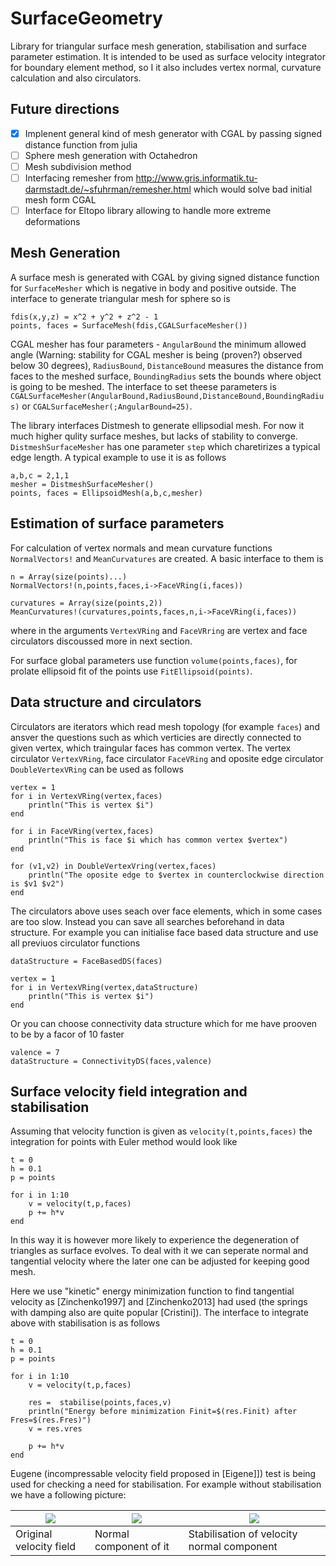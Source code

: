 # SurfaceGeometry

Library for triangular surface mesh generation, stabilisation and surface parameter estimation. It is intended to be used as surface velocity integrator for boundary element method, so I it also includes vertex normal, curvature calculation and also circulators. 

## Future directions

- [x] Implenent general kind of mesh generator with CGAL by passing signed distance function from julia 
- [ ] Sphere mesh generation with Octahedron
- [ ] Mesh subdivision method
- [ ] Interfacing remesher from http://www.gris.informatik.tu-darmstadt.de/~sfuhrman/remesher.html which would solve bad initial mesh form CGAL
- [ ] Interface for Eltopo library allowing to handle more extreme deformations

## Mesh Generation

A surface mesh is generated with CGAL by giving signed distance function for `SurfaceMesher` which is negative in body and positive outside. The interface to generate triangular mesh for sphere so is
```
fdis(x,y,z) = x^2 + y^2 + z^2 - 1
points, faces = SurfaceMesh(fdis,CGALSurfaceMesher())
```
CGAL mesher has four parameters - `AngularBound` the minimum allowed angle (Warning: stability for CGAL mesher is being (proven?) observed below 30 degrees), `RadiusBound`, `DistanceBound` measures the distance from faces to the meshed surface, `BoundingRadius` sets the bounds where object is going to be meshed. The interface to set theese parameters is `CGALSurfaceMesher(AngularBound,RadiusBound,DistanceBound,BoundingRadius)` or `CGALSurfaceMesher(;AngularBound=25)`. 

The library interfaces Distmesh to generate ellipsodial mesh. For now it much higher qulity surface meshes, but lacks of stability to converge. `DistmeshSurfaceMesher` has one parameter `step` which charetirizes a typical edge length. A typical example to use it is as follows
```
a,b,c = 2,1,1
mesher = DistmeshSurfaceMesher()
points, faces = EllipsoidMesh(a,b,c,mesher)
```

## Estimation of surface parameters

For calculation of vertex normals and mean curvature functions `NormalVectors!` and `MeanCurvatures` are created. A basic interface to them is
```
n = Array(size(points)...)
NormalVectors!(n,points,faces,i->FaceVRing(i,faces))

curvatures = Array(size(points,2))
MeanCurvatures!(curvatures,points,faces,n,i->FaceVRing(i,faces))
```
where in the arguments `VertexVRing` and `FaceVRring` are vertex and face circulators discoussed more in next section. 

For surface global parameters use function `volume(points,faces)`, for prolate ellipsoid fit of the points use `FitEllipsoid(points)`.

## Data structure and circulators

Circulators are iterators which read mesh topology (for example `faces`) and ansver the questions such as which verticies are directly connected to given vertex, which traingular faces has common vertex. The vertex circulator `VertexVRing`, face circulator `FaceVRing` and oposite edge circulator `DoubleVertexVRing` can be used as follows
```
vertex = 1
for i in VertexVRing(vertex,faces)
    println("This is vertex $i")
end

for i in FaceVRing(vertex,faces)
    println("This is face $i which has common vertex $vertex")
end

for (v1,v2) in DoubleVertexVring(vertex,faces)
    println("The oposite edge to $vertex in counterclockwise direction is $v1 $v2")
end 
```

The circulators above uses seach over face elements, which in some cases are too slow. Instead you can save all searches beforehand in data structure. For example you can initialise face based data structure and use all previuos circulator functions
```
dataStructure = FaceBasedDS(faces)

vertex = 1
for i in VertexVRing(vertex,dataStructure)
    println("This is vertex $i")
end
```
Or you can choose connectivity data structure which for me have prooven to be by a facor of 10 faster
```
valence = 7
dataStructure = ConnectivityDS(faces,valence)
```

## Surface velocity field integration and stabilisation

Assuming that velocity function is given as `velocity(t,points,faces)` the integration for points with Euler method would look like
```
t = 0
h = 0.1
p = points

for i in 1:10
    v = velocity(t,p,faces)
    p += h*v
end 
```
In this way it is however more likely to experience the degeneration of triangles as surface evolves. To deal with it we can seperate normal and tangential velocity where the later one can be adjusted for keeping good mesh.

Here we use "kinetic" energy minimization function to find tangential velocity as [Zinchenko1997] and [Zinchenko2013] had used (the springs with damping also are quite popular [Cristini]). The interface to integrate above with stabilisation is as follows
```
t = 0
h = 0.1
p = points

for i in 1:10
    v = velocity(t,p,faces)

    res =  stabilise(points,faces,v)
    println("Energy before minimization Finit=$(res.Finit) after Fres=$(res.Fres)")
    v = res.vres
    
    p += h*v
end 
```

Eugene (incompressable velocity field proposed in [Eigene]]) test is being used for checking a need for stabilisation. For example without stabilisation we have a following picture:

| ![](https://raw.githubusercontent.com/akels/SurfaceGeometry.jl/master/img/OriginalField.gif) | ![](https://raw.githubusercontent.com/akels/SurfaceGeometry.jl/master/img/NormalField.gif) | ![](https://github.com/akels/SurfaceGeometry.jl/blob/master/img/StabilisedField.gif) |
|---|---|---|
| Original velocity field | Normal component of it | Stabilisation of velocity normal component |

